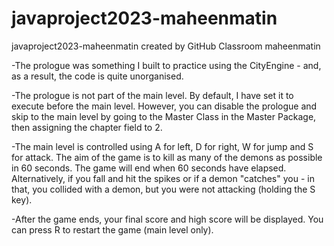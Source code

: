 # javaproject2023-maheenmatin
javaproject2023-maheenmatin created by GitHub Classroom
maheenmatin

-The prologue was something I built to practice using
the CityEngine - and, as a result, the code is quite
unorganised.

-The prologue is not part of the main level. By 
default, I have set it to execute before the main 
level. However, you can disable the prologue and skip 
to the main level by going to the Master Class in the
Master Package, then assigning the chapter field to 2.

-The main level is controlled using A for left, D for
right, W for jump and S for attack. The aim of the game
is to kill as many of the demons as possible in
60 seconds. The game will end when 60 seconds have
elapsed. Alternatively, if you fall and hit the spikes 
or if a demon "catches" you - in that, you collided
with a demon, but you were not attacking (holding the
S key).

-After the game ends, your final score and high score
will be displayed. You can press R to restart the game
(main level only).